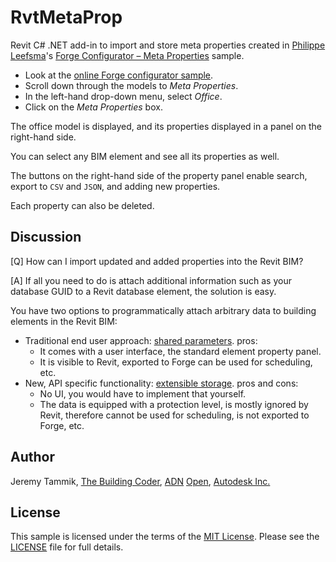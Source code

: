 # RvtMetaProp

Revit C# .NET add-in to import and store meta properties created
in [Philippe Leefsma](https://github.com/leefsmp)'s
[Forge Configurator &ndash; Meta Properties](https://forge-rcdb.autodesk.io/configurator?id=59780eec17d671029c53420e) sample.

- Look at
the [online Forge configurator sample](https://forge-rcdb.autodesk.io/configurator).
- Scroll down through the models to *Meta Properties*.
- In the left-hand drop-down menu, select *Office*.
- Click on the *Meta Properties* box.

The office model is displayed, and its properties displayed in a panel on the right-hand side.

You can select any BIM element and see all its properties as well.

The buttons on the right-hand side of the property panel enable search, export to `CSV` and `JSON`, and adding new properties.

Each property can also be deleted.


## Discussion

[Q] How can I import updated and added properties into the Revit BIM?

[A] If all you need to do is attach additional information such as your database GUID to a Revit database element, the solution is easy.

You have two options to programmatically attach arbitrary data to building elements in the Revit BIM:
 
- Traditional end user approach: [shared parameters](https://knowledge.autodesk.com/support/revit-products/learn-explore/caas/CloudHelp/cloudhelp/2015/ENU/Revit-Model/files/GUID-E7D12B71-C50D-46D8-886B-8E0C2B285988-htm.html). pros:
    - It comes with a user interface, the standard element property panel.
    - It is visible to Revit, exported to Forge can be used for scheduling, etc.
- New, API specific functionality: [extensible storage](http://thebuildingcoder.typepad.com/blog/about-the-author.html#5.23). pros and cons:
    - No UI, you would have to implement that yourself.
    - The data is equipped with a protection level, is mostly ignored by Revit, therefore cannot be used for scheduling, is not exported to Forge, etc.


## Author

Jeremy Tammik,
[The Building Coder](http://thebuildingcoder.typepad.com),
[ADN](http://www.autodesk.com/adn)
[Open](http://www.autodesk.com/adnopen),
[Autodesk Inc.](http://www.autodesk.com)


## License

This sample is licensed under the terms of the [MIT License](http://opensource.org/licenses/MIT).
Please see the [LICENSE](LICENSE) file for full details.
